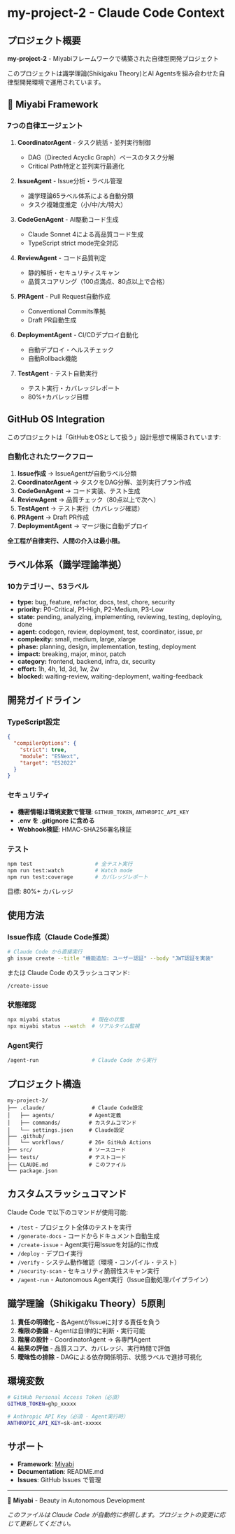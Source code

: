 # my-project-2 - Claude Code Context

## プロジェクト概要

**my-project-2** - Miyabiフレームワークで構築された自律型開発プロジェクト

このプロジェクトは識学理論(Shikigaku Theory)とAI Agentsを組み合わせた自律型開発環境で運用されています。

## 🌸 Miyabi Framework

### 7つの自律エージェント

1. **CoordinatorAgent** - タスク統括・並列実行制御
   - DAG（Directed Acyclic Graph）ベースのタスク分解
   - Critical Path特定と並列実行最適化

2. **IssueAgent** - Issue分析・ラベル管理
   - 識学理論65ラベル体系による自動分類
   - タスク複雑度推定（小/中/大/特大）

3. **CodeGenAgent** - AI駆動コード生成
   - Claude Sonnet 4による高品質コード生成
   - TypeScript strict mode完全対応

4. **ReviewAgent** - コード品質判定
   - 静的解析・セキュリティスキャン
   - 品質スコアリング（100点満点、80点以上で合格）

5. **PRAgent** - Pull Request自動作成
   - Conventional Commits準拠
   - Draft PR自動生成

6. **DeploymentAgent** - CI/CDデプロイ自動化
   - 自動デプロイ・ヘルスチェック
   - 自動Rollback機能

7. **TestAgent** - テスト自動実行
   - テスト実行・カバレッジレポート
   - 80%+カバレッジ目標

## GitHub OS Integration

このプロジェクトは「GitHubをOSとして扱う」設計思想で構築されています:

### 自動化されたワークフロー

1. **Issue作成** → IssueAgentが自動ラベル分類
2. **CoordinatorAgent** → タスクをDAG分解、並列実行プラン作成
3. **CodeGenAgent** → コード実装、テスト生成
4. **ReviewAgent** → 品質チェック（80点以上で次へ）
5. **TestAgent** → テスト実行（カバレッジ確認）
6. **PRAgent** → Draft PR作成
7. **DeploymentAgent** → マージ後に自動デプロイ

**全工程が自律実行、人間の介入は最小限。**

## ラベル体系（識学理論準拠）

### 10カテゴリー、53ラベル

- **type:** bug, feature, refactor, docs, test, chore, security
- **priority:** P0-Critical, P1-High, P2-Medium, P3-Low
- **state:** pending, analyzing, implementing, reviewing, testing, deploying, done
- **agent:** codegen, review, deployment, test, coordinator, issue, pr
- **complexity:** small, medium, large, xlarge
- **phase:** planning, design, implementation, testing, deployment
- **impact:** breaking, major, minor, patch
- **category:** frontend, backend, infra, dx, security
- **effort:** 1h, 4h, 1d, 3d, 1w, 2w
- **blocked:** waiting-review, waiting-deployment, waiting-feedback

## 開発ガイドライン

### TypeScript設定

```json
{
  "compilerOptions": {
    "strict": true,
    "module": "ESNext",
    "target": "ES2022"
  }
}
```

### セキュリティ

- **機密情報は環境変数で管理**: `GITHUB_TOKEN`, `ANTHROPIC_API_KEY`
- **.env を .gitignore に含める**
- **Webhook検証**: HMAC-SHA256署名検証

### テスト

```bash
npm test                    # 全テスト実行
npm run test:watch          # Watch mode
npm run test:coverage       # カバレッジレポート
```

目標: 80%+ カバレッジ

## 使用方法

### Issue作成（Claude Code推奨）

```bash
# Claude Code から直接実行
gh issue create --title "機能追加: ユーザー認証" --body "JWT認証を実装"
```

または Claude Code のスラッシュコマンド:

```
/create-issue
```

### 状態確認

```bash
npx miyabi status          # 現在の状態
npx miyabi status --watch  # リアルタイム監視
```

### Agent実行

```bash
/agent-run                 # Claude Code から実行
```

## プロジェクト構造

```
my-project-2/
├── .claude/               # Claude Code設定
│   ├── agents/           # Agent定義
│   ├── commands/         # カスタムコマンド
│   └── settings.json     # Claude設定
├── .github/
│   └── workflows/        # 26+ GitHub Actions
├── src/                  # ソースコード
├── tests/                # テストコード
├── CLAUDE.md             # このファイル
└── package.json
```

## カスタムスラッシュコマンド

Claude Code で以下のコマンドが使用可能:

- `/test` - プロジェクト全体のテストを実行
- `/generate-docs` - コードからドキュメント自動生成
- `/create-issue` - Agent実行用Issueを対話的に作成
- `/deploy` - デプロイ実行
- `/verify` - システム動作確認（環境・コンパイル・テスト）
- `/security-scan` - セキュリティ脆弱性スキャン実行
- `/agent-run` - Autonomous Agent実行（Issue自動処理パイプライン）

## 識学理論（Shikigaku Theory）5原則

1. **責任の明確化** - 各AgentがIssueに対する責任を負う
2. **権限の委譲** - Agentは自律的に判断・実行可能
3. **階層の設計** - CoordinatorAgent → 各専門Agent
4. **結果の評価** - 品質スコア、カバレッジ、実行時間で評価
5. **曖昧性の排除** - DAGによる依存関係明示、状態ラベルで進捗可視化

## 環境変数

```bash
# GitHub Personal Access Token（必須）
GITHUB_TOKEN=ghp_xxxxx

# Anthropic API Key（必須 - Agent実行時）
ANTHROPIC_API_KEY=sk-ant-xxxxx
```

## サポート

- **Framework**: [Miyabi](https://github.com/ShunsukeHayashi/Autonomous-Operations)
- **Documentation**: README.md
- **Issues**: GitHub Issues で管理

---

🌸 **Miyabi** - Beauty in Autonomous Development

*このファイルは Claude Code が自動的に参照します。プロジェクトの変更に応じて更新してください。*
